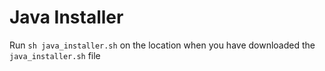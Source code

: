 # Java Installer
Run `sh java_installer.sh` on the location when you have downloaded the `java_installer.sh` file
